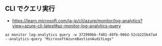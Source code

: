 ## CLI でクエリ実行

* https://learn.microsoft.com/ja-jp/cli/azure/monitor/log-analytics?view=azure-cli-latest#az-monitor-log-analytics-query

```
az monitor log-analytics query -w 372990bb-fd01-49fb-986d-52cb225b47a4 --analytics-query "MicrosoftAzureBastionAuditLogs"
```

